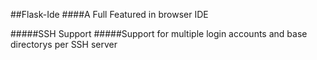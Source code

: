 ##Flask-Ide
####A Full Featured in browser IDE 

#####SSH Support
#####Support for multiple login accounts and base directorys per SSH server


